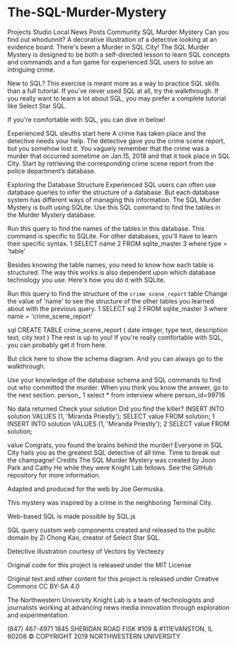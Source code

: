 # The-SQL-Murder-Mystery

Projects
Studio
Local News
Posts
Community
SQL Murder Mystery
Can you find out whodunnit?
A decorative illustration of a detective looking at an evidence board.
There's been a Murder in SQL City! The SQL Murder Mystery is designed to be both a self-directed lesson to learn SQL concepts and commands and a fun game for experienced SQL users to solve an intriguing crime.

New to SQL?
This exercise is meant more as a way to practice SQL skills than a full tutorial. If you've never used SQL at all, try the walkthrough. If you really want to learn a lot about SQL, you may prefer a complete tutorial like Select Star SQL.

If you're comfortable with SQL, you can dive in below!

Experienced SQL sleuths start here
A crime has taken place and the detective needs your help. The detective gave you the crime scene report, but you somehow lost it. You vaguely remember that the crime was a ​murder​ that occurred sometime on ​Jan.15, 2018​ and that it took place in ​SQL City​. Start by retrieving the corresponding crime scene report from the police department’s database.

Exploring the Database Structure
Experienced SQL users can often use database queries to infer the structure of a database. But each database system has different ways of managing this information. The SQL Murder Mystery is built using SQLite. Use this SQL command to find the tables in the Murder Mystery database.

Run this query to find the names of the tables in this database.
This command is specific to SQLite. For other databases, you'll have to learn their specific syntax.
1
SELECT name 
2
  FROM sqlite_master
3
 where type = 'table'

Besides knowing the table names, you need to know how each table is structured. The way this works is also dependent upon which database technology you use. Here's how you do it with SQLite.

Run this query to find the structure of the `crime_scene_report` table
Change the value of 'name' to see the structure of the other tables you learned about with the previous query.
1
SELECT sql 
2
  FROM sqlite_master
3
 where name = 'crime_scene_report'

sql
CREATE TABLE crime_scene_report ( date integer, type text, description text, city text )
The rest is up to you!
If you're really comfortable with SQL, you can probably get it from here.

But click here to show the schema diagram.
And you can always go to the walkthrough.

Use your knowledge of the database schema and SQL commands to find out who committed the murder.
When you think you know the answer, go to the next section.
person_
1
select * from interview where person_id=99716

No data returned
Check your solution
Did you find the killer?
INSERT INTO solution VALUES (1, 'Miranda Priestly');
SELECT value FROM solution;
1
INSERT INTO solution VALUES (1, 'Miranda Priestly');
2
SELECT value FROM solution;

value
Congrats, you found the brains behind the murder! Everyone in SQL City hails you as the greatest SQL detective of all time. Time to break out the champagne!
Credits
The SQL Murder Mystery was created by Joon Park and Cathy He while they were Knight Lab fellows. See the GitHub repository for more information.

Adapted and produced for the web by Joe Germuska.

This mystery was inspired by a crime in the neighboring Terminal City.

Web-based SQL is made possible by SQL.js

SQL query custom web components created and released to the public domain by Zi Chong Kao, creator of Select Star SQL.

Detective illustration courtesy of Vectors by Vecteezy

Original code for this project is released under the MIT License

Original text and other content for this project is released under Creative Commons CC BY-SA 4.0


  
The Northwestern University Knight Lab is a team of technologists and journalists working at advancing news media innovation through exploration and experimentation.



(847) 467-4971 1845 SHERIDAN ROAD FISK #109 & #111EVANSTON, IL 60208
© COPYRIGHT 2019 NORTHWESTERN UNIVERSITY
